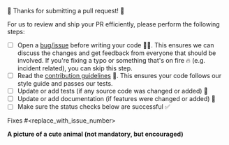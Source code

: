 🎉 Thanks for submitting a pull request! 🎉

For us to review and ship your PR efficiently, please perform the following steps:

- [ ] Open a [bug/issue](https://github.com/netlify/build/issues/new/choose) before writing your code 🧑‍💻. This
      ensures we can discuss the changes and get feedback from everyone that should be involved. If you're fixing a typo
      or something that's on fire 🔥 (e.g. incident related), you can skip this step.
- [ ] Read the [contribution guidelines](../CONTRIBUTING.md) 📖. This ensures your code follows our style guide and
      passes our tests.
- [ ] Update or add tests (if any source code was changed or added) 🧪
- [ ] Update or add documentation (if features were changed or added) 📝
- [ ] Make sure the status checks below are successful ✅

Fixes #<replace_with_issue_number>

**A picture of a cute animal (not mandatory, but encouraged)**
